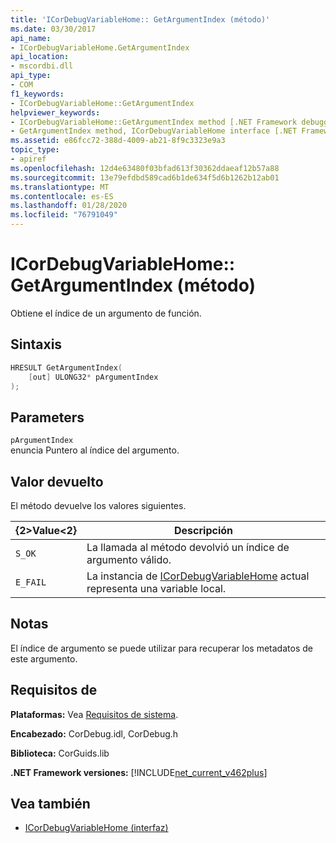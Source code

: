 ```yaml
---
title: 'ICorDebugVariableHome:: GetArgumentIndex (método)'
ms.date: 03/30/2017
api_name:
- ICorDebugVariableHome.GetArgumentIndex
api_location:
- mscordbi.dll
api_type:
- COM
f1_keywords:
- ICorDebugVariableHome::GetArgumentIndex
helpviewer_keywords:
- ICorDebugVariableHome::GetArgumentIndex method [.NET Framework debugging]
- GetArgumentIndex method, ICorDebugVariableHome interface [.NET Framework debugging]
ms.assetid: e86fcc72-388d-4009-ab21-8f9c3323e9a3
topic_type:
- apiref
ms.openlocfilehash: 12d4e63480f03bfad613f30362ddaeaf12b57a88
ms.sourcegitcommit: 13e79efdbd589cad6b1de634f5d6b1262b12ab01
ms.translationtype: MT
ms.contentlocale: es-ES
ms.lasthandoff: 01/28/2020
ms.locfileid: "76791049"
---
```

# <a name="icordebugvariablehomegetargumentindex-method"></a>ICorDebugVariableHome:: GetArgumentIndex (método)

Obtiene el índice de un argumento de función.

## <a name="syntax"></a>Sintaxis

```cpp
HRESULT GetArgumentIndex(
    [out] ULONG32* pArgumentIndex
);
```

## <a name="parameters"></a>Parameters

`pArgumentIndex`\
enuncia Puntero al índice del argumento.

## <a name="return-value"></a>Valor devuelto

El método devuelve los valores siguientes.

|{2&gt;Value&lt;2}|Descripción|
|-----------|-----------------|
|`S_OK`|La llamada al método devolvió un índice de argumento válido.|
|`E_FAIL`|La instancia de [ICorDebugVariableHome](icordebugvariablehome-interface.md) actual representa una variable local.|

## <a name="remarks"></a>Notas

El índice de argumento se puede utilizar para recuperar los metadatos de este argumento.

## <a name="requirements"></a>Requisitos de

**Plataformas:** Vea [Requisitos de sistema](../../../../docs/framework/get-started/system-requirements.md).

**Encabezado:** CorDebug.idl, CorDebug.h

**Biblioteca:** CorGuids.lib

**.NET Framework versiones:** [!INCLUDE[net_current_v462plus](../../../../includes/net-current-v462plus-md.md)]

## <a name="see-also"></a>Vea también

- [ICorDebugVariableHome (interfaz)](icordebugvariablehome-interface.md)
